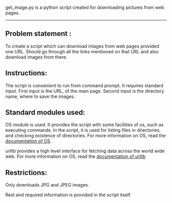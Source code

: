 get_image.py is a python script created for downloading pictures from web pages.
* * *

Problem statement :
----------------- 
To create a script which can download images from web pages provided one URL.
Should go through all the links mentioned on that URL and also download images from there.

Instructions:
------------
The script is convenient to run from command prompt.
It requires standard input.
First input is the URL, of the main page.
Second input is the directory name, where to save the images.

Standard modules used:
---------------------
OS module is used.
It provides the script with some facilities of os, such as executing commands.
In the script, it is used for listing files in directories, and checking existence of directories.
For more information on OS, read the [documentation of OS][] .

urllib provides a high level interface for fetching data across the world wide web.
For more information on OS, read the [documentation of urllib][]

Restrictions:
-------------
Only downloads JPG and JPEG images.

Rest and required information is provided in the script itself.

[documentation of OS]: https://docs.python.org/2/library/os.html
[documentation of urllib]:https://docs.python.org/2/library/urllib.html